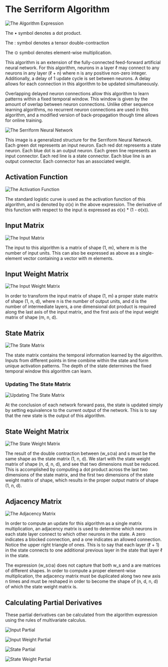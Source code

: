 # The Serriform Algorithm

![The Algorithm Expression](https://trello-attachments.s3.amazonaws.com/5741d22c3d23ec58c253c910/5951950b218e8069e6e63b79/cb39f4c32e849ca4cb893a8954f7bb6c/image.png)

The • symbol denotes a dot product.

The : symbol denotes a tensor double-contraction

The ⊙ symbol denotes element-wise multiplication.

This algorithm is an extension of the fully-connected feed-forward artificial neural network. For this algorithm, neurons in a layer ℓ may connect to any neurons in any layer (ℓ + n) where n is any positive non-zero integer. Additionally, a delay of 1 update cycle is set between neurons. A delay allows for each connection in this algorithm to be updated simultaneously.

Overlapping delayed neuron connections allow this algorithm to learn patterns within a fixed temporal window. This window is given by the amount of overlap between neuron connections. Unlike other sequence learning algorithms, no recurrent neuron connections are used in this algorithm, and a modified version of back-propagation though time allows for online training.

![The Serriform Neural Network](https://trello-attachments.s3.amazonaws.com/5741d22c3d23ec58c253c910/5951950b218e8069e6e63b79/78723ce71b6b4e4f9c36309661192752/serriform-net.png)

This image is a generalized structure for the Serriform Neural Network. Each green dot represents an input neuron. Each red dot represents a state neuron. Each blue dot is an output neuron. Each green line represents an input connector. Each red line is a state connector. Each blue line is an output connector. Each connector has an associated weight.

## Activation Function

![The Activation Function](https://trello-attachments.s3.amazonaws.com/5741d22c3d23ec58c253c910/5951950b218e8069e6e63b79/352e82069f797491df91812a770e8c74/image.png)

The standard logistic curve is used as the activation function of this algorithm, and is denoted by σ(x) in the above expression. The derivative of this function with respect to the input is expressed as σ(x) * (1 - σ(x)).

## Input Matrix

![The Input Matrix](https://trello-attachments.s3.amazonaws.com/5741d22c3d23ec58c253c910/5951950b218e8069e6e63b79/ce873e51a69294a1f12fa0dfb0ce563e/image.png)

The input to this algorithm is a matrix of shape (1, m), where m is the number of input units. This can also be expressed as above as a single-element vector containing a vector with m elements.

## Input Weight Matrix

![The Input Weight Matrix](https://trello-attachments.s3.amazonaws.com/5741d22c3d23ec58c253c910/5951950b218e8069e6e63b79/2ef0c3df6b4da69598c992ffcfc36a12/image.png)

In order to transform the input matrix of shape (1, m) a proper state matrix of shape (1, n, d), where n is the number of output units, and d is the number of intermediate layers, a one dimensional dot product is required along the last axis of the input matrix, and the first axis of the input weight matrix of shape (m, n, d).

## State Matrix

![The State Matrix](https://trello-attachments.s3.amazonaws.com/5741d22c3d23ec58c253c910/5951950b218e8069e6e63b79/26061157ed11b331ffac96306b4a9a04/image.png)

The state matrix contains the temporal information learned by the algorithm. Inputs from different points in time combine within the state and form unique activation patterns. The depth of the state determines the fixed temporal window this algorithm can learn.

### Updating The State Matrix

![Updating The State Matrix](https://trello-attachments.s3.amazonaws.com/5741d22c3d23ec58c253c910/5951950b218e8069e6e63b79/93639a386639cade5018d08d4767ef1d/image.png)

At the conclusion of each network forward pass, the state is updated simply by setting equivalence to the current output of the network. This is to say that the new state is the output of this algorithm.

## State Weight Matrix

![The State Weight Matrix](https://trello-attachments.s3.amazonaws.com/5741d22c3d23ec58c253c910/5951950b218e8069e6e63b79/484fe4e4efd2656070ddea6cba72e597/image.png)

The result of the double contraction between (w_s⊙a) and s must be the same shape as the state matrix (1, n, d). We start with the state weight matrix of shape (n, d, n, d), and see that two dimensions must be reduced. This is accomplished by computing a dot product across the last two dimensions of the state matrix, and the first two dimensions of the state weight matrix of shape, which results in the proper output matrix of shape (1, n, d).

## Adjacency Matrix

![The Adjacency Matrix](https://trello-attachments.s3.amazonaws.com/5741d22c3d23ec58c253c910/5951950b218e8069e6e63b79/5d2f4343ebd8a185d77c656ef08d10f7/image.png)

In order to compute an update for this algorithm as a single matrix multiplication, an adjacency matrix is used to determine which neurons in each state layer connect to which other neurons in the state. A zero indicates a blocked connection, and a one indicates an allowed connection. Notice the upper right triangle of ones. This is to say that each layer (ℓ + 1) in the state connects to one additional previous layer in the state that layer ℓ in the state.

The expression (w_s⊙a) does not capture that both w_s and a are matrices of different shapes. In order to compute a proper element-wise multiplication, the adjacency matrix must be duplicated along two new axis n times and must be reshaped in order to become the shape of (n, d, n, d) of which the state weight matrix is.

## Calculating Partial Derivatives

These partial derivatives can be calculated from the algorithm expression using the rules of multivariate calculus.

![Input Partial](https://trello-attachments.s3.amazonaws.com/5741d22c3d23ec58c253c910/5951950b218e8069e6e63b79/689c54c8f026014ed1cdccb3f2a21491/image.png)

![Input Weight Partial](https://trello-attachments.s3.amazonaws.com/5741d22c3d23ec58c253c910/5951950b218e8069e6e63b79/274ec0a0d69202fa7ec095d416126d8a/image.png)

![State Partial](https://trello-attachments.s3.amazonaws.com/5741d22c3d23ec58c253c910/5951950b218e8069e6e63b79/718c2e600206616c800292aaafc111dd/image.png)

![State Weight Partial](https://trello-attachments.s3.amazonaws.com/5741d22c3d23ec58c253c910/5951950b218e8069e6e63b79/0a83e6f25235cbcc7da39b10e4fb2019/image.png)
